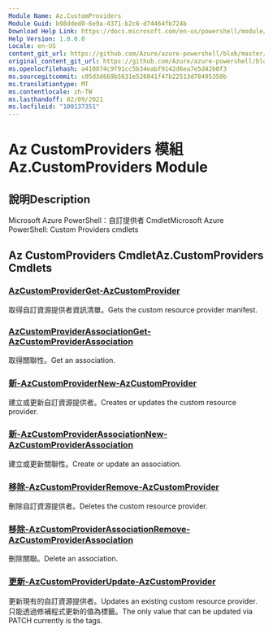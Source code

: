 ```yaml
---
Module Name: Az.CustomProviders
Module Guid: b98dded0-6e9a-4371-b2c6-d74464fb724b
Download Help Link: https://docs.microsoft.com/en-us/powershell/module/az.customproviders
Help Version: 1.0.0.0
Locale: en-US
content_git_url: https://github.com/Azure/azure-powershell/blob/master/src/CustomProviders/help/Az.CustomProviders.md
original_content_git_url: https://github.com/Azure/azure-powershell/blob/master/src/CustomProviders/help/Az.CustomProviders.md
ms.openlocfilehash: a410874c9f91cc5b34eabf9142d6ea7e5d42b0f3
ms.sourcegitcommit: c05d3d669b5631e526841f47b22513d78495350b
ms.translationtype: MT
ms.contentlocale: zh-TW
ms.lasthandoff: 02/09/2021
ms.locfileid: "100137351"
---
```

# <span data-ttu-id="e34fb-101">Az CustomProviders 模組</span><span class="sxs-lookup"><span data-stu-id="e34fb-101">Az.CustomProviders Module</span></span>
## <span data-ttu-id="e34fb-102">說明</span><span class="sxs-lookup"><span data-stu-id="e34fb-102">Description</span></span>
<span data-ttu-id="e34fb-103">Microsoft Azure PowerShell：自訂提供者 Cmdlet</span><span class="sxs-lookup"><span data-stu-id="e34fb-103">Microsoft Azure PowerShell: Custom Providers cmdlets</span></span>

## <span data-ttu-id="e34fb-104">Az CustomProviders Cmdlet</span><span class="sxs-lookup"><span data-stu-id="e34fb-104">Az.CustomProviders Cmdlets</span></span>
### [<span data-ttu-id="e34fb-105">AzCustomProvider</span><span class="sxs-lookup"><span data-stu-id="e34fb-105">Get-AzCustomProvider</span></span>](Get-AzCustomProvider.md)
<span data-ttu-id="e34fb-106">取得自訂資源提供者資訊清單。</span><span class="sxs-lookup"><span data-stu-id="e34fb-106">Gets the custom resource provider manifest.</span></span>

### [<span data-ttu-id="e34fb-107">AzCustomProviderAssociation</span><span class="sxs-lookup"><span data-stu-id="e34fb-107">Get-AzCustomProviderAssociation</span></span>](Get-AzCustomProviderAssociation.md)
<span data-ttu-id="e34fb-108">取得關聯性。</span><span class="sxs-lookup"><span data-stu-id="e34fb-108">Get an association.</span></span>

### [<span data-ttu-id="e34fb-109">新-AzCustomProvider</span><span class="sxs-lookup"><span data-stu-id="e34fb-109">New-AzCustomProvider</span></span>](New-AzCustomProvider.md)
<span data-ttu-id="e34fb-110">建立或更新自訂資源提供者。</span><span class="sxs-lookup"><span data-stu-id="e34fb-110">Creates or updates the custom resource provider.</span></span>

### [<span data-ttu-id="e34fb-111">新-AzCustomProviderAssociation</span><span class="sxs-lookup"><span data-stu-id="e34fb-111">New-AzCustomProviderAssociation</span></span>](New-AzCustomProviderAssociation.md)
<span data-ttu-id="e34fb-112">建立或更新關聯性。</span><span class="sxs-lookup"><span data-stu-id="e34fb-112">Create or update an association.</span></span>

### [<span data-ttu-id="e34fb-113">移除-AzCustomProvider</span><span class="sxs-lookup"><span data-stu-id="e34fb-113">Remove-AzCustomProvider</span></span>](Remove-AzCustomProvider.md)
<span data-ttu-id="e34fb-114">刪除自訂資源提供者。</span><span class="sxs-lookup"><span data-stu-id="e34fb-114">Deletes the custom resource provider.</span></span>

### [<span data-ttu-id="e34fb-115">移除-AzCustomProviderAssociation</span><span class="sxs-lookup"><span data-stu-id="e34fb-115">Remove-AzCustomProviderAssociation</span></span>](Remove-AzCustomProviderAssociation.md)
<span data-ttu-id="e34fb-116">刪除關聯。</span><span class="sxs-lookup"><span data-stu-id="e34fb-116">Delete an association.</span></span>

### [<span data-ttu-id="e34fb-117">更新-AzCustomProvider</span><span class="sxs-lookup"><span data-stu-id="e34fb-117">Update-AzCustomProvider</span></span>](Update-AzCustomProvider.md)
<span data-ttu-id="e34fb-118">更新現有的自訂資源提供者。</span><span class="sxs-lookup"><span data-stu-id="e34fb-118">Updates an existing custom resource provider.</span></span>
<span data-ttu-id="e34fb-119">只能透過修補程式更新的值為標籤。</span><span class="sxs-lookup"><span data-stu-id="e34fb-119">The only value that can be updated via PATCH currently is the tags.</span></span>

